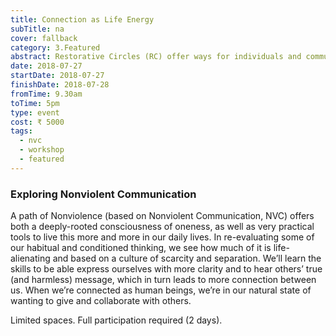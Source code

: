 ```yaml
---
title: Connection as Life Energy
subTitle: na
cover: fallback
category: 3.Featured
abstract: Restorative Circles (RC) offer ways for individuals and communities to establish connection, discover meaning and recover power on profound levels. They create forums for reaching agreements that help sustain effective and nurturing relationships both personally and collectively.
date: 2018-07-27
startDate: 2018-07-27
finishDate: 2018-07-28
fromTime: 9.30am
toTime: 5pm
type: event
cost: ₹ 5000
tags:
  - nvc
  - workshop
  - featured
---
```


### Exploring Nonviolent Communication

A path of Nonviolence (based on Nonviolent Communication, NVC) offers both a deeply-rooted consciousness of oneness, as well as very practical tools to live this more and more in our daily lives. In re-evaluating some of our habitual and conditioned thinking, we see how much of it is life-alienating and based on a culture of scarcity and separation. We’ll learn the skills to be able express ourselves with more clarity and to hear others’ true (and harmless) message, which in turn leads to more connection between us. When we’re connected as human beings, we’re in our natural state of wanting to give and collaborate with others.

Limited spaces.  Full participation required (2 days).
